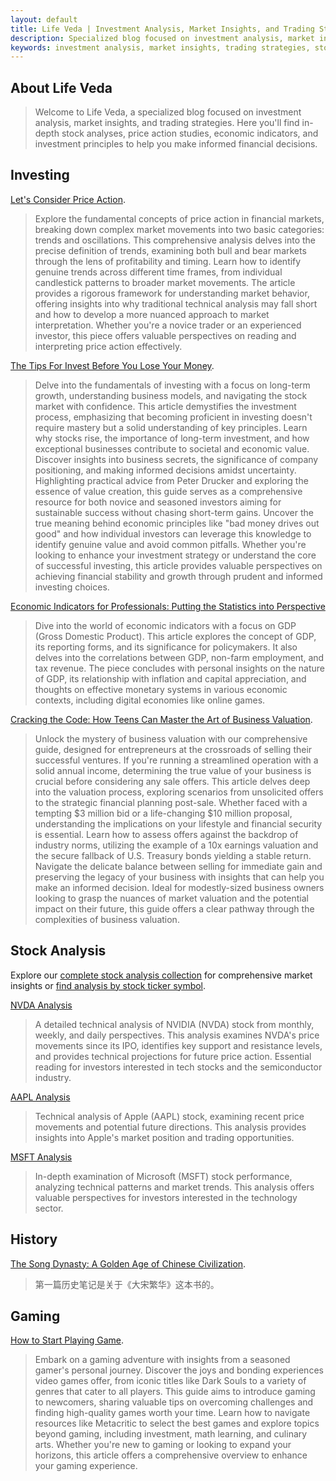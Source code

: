 ```yaml
---
layout: default
title: Life Veda | Investment Analysis, Market Insights, and Trading Strategies
description: Specialized blog focused on investment analysis, market insights, and trading strategies to help you make informed financial decisions.
keywords: investment analysis, market insights, trading strategies, stock analysis, financial decisions
---
```


## About Life Veda

> Welcome to Life Veda, a specialized blog focused on investment analysis, market insights, and trading strategies. Here you'll find in-depth stock analyses, price action studies, economic indicators, and investment principles to help you make informed financial decisions.

## Investing

[Let's Consider Price Action](./PriceAction.html).

> Explore the fundamental concepts of price action in financial markets, breaking down complex market movements into two basic categories: trends and oscillations. This comprehensive analysis delves into the precise definition of trends, examining both bull and bear markets through the lens of profitability and timing. Learn how to identify genuine trends across different time frames, from individual candlestick patterns to broader market movements. The article provides a rigorous framework for understanding market behavior, offering insights into why traditional technical analysis may fall short and how to develop a more nuanced approach to market interpretation. Whether you're a novice trader or an experienced investor, this piece offers valuable perspectives on reading and interpreting price action effectively.

[The Tips For Invest Before You Lose Your Money](./TheTipsForInvest.html).

> Delve into the fundamentals of investing with a focus on long-term growth, understanding business models, and navigating the stock market with confidence. This article demystifies the investment process, emphasizing that becoming proficient in investing doesn't require mastery but a solid understanding of key principles. Learn why stocks rise, the importance of long-term investment, and how exceptional businesses contribute to societal and economic value. Discover insights into business secrets, the significance of company positioning, and making informed decisions amidst uncertainty. Highlighting practical advice from Peter Drucker and exploring the essence of value creation, this guide serves as a comprehensive resource for both novice and seasoned investors aiming for sustainable success without chasing short-term gains. Uncover the true meaning behind economic principles like "bad money drives out good" and how individual investors can leverage this knowledge to identify genuine value and avoid common pitfalls. Whether you're looking to enhance your investment strategy or understand the core of successful investing, this article provides valuable perspectives on achieving financial stability and growth through prudent and informed investing choices.

[Economic Indicators for Professionals: Putting the Statistics into Perspective](./EIforP.html)

> Dive into the world of economic indicators with a focus on GDP (Gross Domestic Product). This article explores the concept of GDP, its reporting forms, and its significance for policymakers. It also delves into the correlations between GDP, non-farm employment, and tax revenue. The piece concludes with personal insights on the nature of GDP, its relationship with inflation and capital appreciation, and thoughts on effective monetary systems in various economic contexts, including digital economies like online games.

[Cracking the Code: How Teens Can Master the Art of Business Valuation](./CrackingTheCode.html).

> Unlock the mystery of business valuation with our comprehensive guide, designed for entrepreneurs at the crossroads of selling their successful ventures. If you're running a streamlined operation with a solid annual income, determining the true value of your business is crucial before considering any sale offers. This article delves deep into the valuation process, exploring scenarios from unsolicited offers to the strategic financial planning post-sale. Whether faced with a tempting $3 million bid or a life-changing $10 million proposal, understanding the implications on your lifestyle and financial security is essential. Learn how to assess offers against the backdrop of industry norms, utilizing the example of a 10x earnings valuation and the secure fallback of U.S. Treasury bonds yielding a stable return. Navigate the delicate balance between selling for immediate gain and preserving the legacy of your business with insights that can help you make an informed decision. Ideal for modestly-sized business owners looking to grasp the nuances of market valuation and the potential impact on their future, this guide offers a clear pathway through the complexities of business valuation.

## Stock Analysis

Explore our [complete stock analysis collection](./stock-analysis.html) for comprehensive market insights or [find analysis by stock ticker symbol](./stock-codes.html).

[NVDA Analysis](./NVDA.html)

> A detailed technical analysis of NVIDIA (NVDA) stock from monthly, weekly, and daily perspectives. This analysis examines NVDA's price movements since its IPO, identifies key support and resistance levels, and provides technical projections for future price action. Essential reading for investors interested in tech stocks and the semiconductor industry.

[AAPL Analysis](./AAPL.html)

> Technical analysis of Apple (AAPL) stock, examining recent price movements and potential future directions. This analysis provides insights into Apple's market position and trading opportunities.

[MSFT Analysis](./MSFT.html)

> In-depth examination of Microsoft (MSFT) stock performance, analyzing technical patterns and market trends. This analysis offers valuable perspectives for investors interested in the technology sector.

## History

[The Song Dynasty: A Golden Age of Chinese Civilization](./SongDynasty.html).

> 第一篇历史笔记是关于《大宋繁华》这本书的。

## Gaming

[How to Start Playing Game](./howtostartPlayingGame.html).

> Embark on a gaming adventure with insights from a seasoned gamer's personal journey. Discover the joys and bonding experiences video games offer, from iconic titles like Dark Souls to a variety of genres that cater to all players. This guide aims to introduce gaming to newcomers, sharing valuable tips on overcoming challenges and finding high-quality games worth your time. Learn how to navigate resources like Metacritic to select the best games and explore topics beyond gaming, including investment, math learning, and culinary arts. Whether you're new to gaming or looking to expand your horizons, this article offers a comprehensive overview to enhance your gaming experience.

